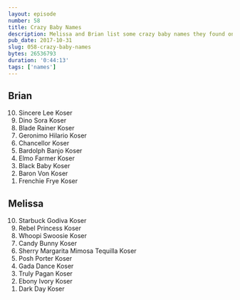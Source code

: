 ```yaml
---
layout: episode
number: 58
title: Crazy Baby Names
description: Melissa and Brian list some crazy baby names they found on BabyNames.com, then reveal the name of their second child!
pub_date: 2017-10-31
slug: 058-crazy-baby-names
bytes: 26536793
duration: '0:44:13'
tags: ['names']
---
```

<h2>Brian</h2>
<ol reversed>
<li>Sincere Lee Koser</li>
<li>Dino Sora Koser</li>
<li>Blade Rainer Koser</li>
<li>Geronimo Hilario Koser</li>
<li>Chancellor Koser</li>
<li>Bardolph Banjo Koser</li>
<li>Elmo Farmer Koser</li>
<li>Black Baby Koser</li>
<li>Baron Von Koser</li>
<li>Frenchie Frye Koser</li>
</ol>

<h2>Melissa</h2>
<ol reversed>
<li>Starbuck Godiva Koser</li>
<li>Rebel Princess Koser</li>
<li>Whoopi Swoosie Koser</li>
<li>Candy Bunny Koser</li>
<li>Sherry Margarita Mimosa Tequilla Koser</li>
<li>Posh Porter Koser</li>
<li>Gada Dance Koser</li>
<li>Truly Pagan Koser</li>
<li>Ebony Ivory Koser</li>
<li>Dark Day Koser</li>
</ol>